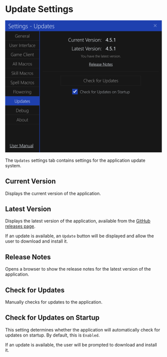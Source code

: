 # Update Settings

![image](../screenshots/settings-updates.png)

The `Updates` settings tab contains settings for the application update system.

## Current Version

Displays the current version of the application.

## Latest Version

Displays the latest version of the application, available from the [GitHub releases page](https://github.com/ewrogers/SleepHunter4/releases).

If an update is available, an `Update` button will be displayed and allow the user to download and install it.

## Release Notes

Opens a browser to show the release notes for the latest version of the application.

## Check for Updates

Manually checks for updates to the application.

## Check for Updates on Startup

This setting determines whether the application will automatically check for updates on startup.
By default, this is `Enabled`.

If an update is available, the user will be prompted to download and install it.
